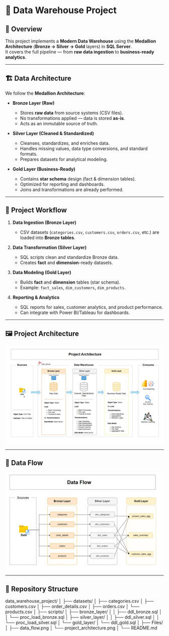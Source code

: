 # 🚀 Data Warehouse Project

## 📌 Overview
This project implements a **Modern Data Warehouse** using the **Medallion Architecture** (**Bronze → Silver → Gold** layers) in **SQL Server**.  
It covers the full pipeline — from **raw data ingestion** to **business-ready analytics**.

---

## 🏗️ Data Architecture

We follow the **Medallion Architecture**:

- **Bronze Layer (Raw)**  
  - Stores **raw data** from source systems (CSV files).  
  - No transformations applied — data is stored **as-is**.  
  - Acts as an immutable source of truth.

- **Silver Layer (Cleaned & Standardized)**  
  - Cleanses, standardizes, and enriches data.  
  - Handles missing values, data type conversions, and standard formats.  
  - Prepares datasets for analytical modeling.

- **Gold Layer (Business-Ready)**  
  - Contains **star schema** design (fact & dimension tables).  
  - Optimized for reporting and dashboards.  
  - Joins and transformations are already performed.

---

## 📖 Project Workflow

1. **Data Ingestion (Bronze Layer)**  
   - CSV datasets (`categories.csv`, `customers.csv`, `orders.csv`, etc.) are loaded into **Bronze tables**.

2. **Data Transformation (Silver Layer)**  
   - SQL scripts clean and standardize Bronze data.
   - Creates **fact** and **dimension**-ready datasets.

3. **Data Modeling (Gold Layer)**  
   - Builds **fact** and **dimension** tables (star schema).
   - Example: `fact_sales`, `dim_customers`, `dim_products`.

4. **Reporting & Analytics**  
   - SQL reports for sales, customer analytics, and product performance.
   - Can integrate with Power BI/Tableau for dashboards.

---

## 🖼️ Project Architecture

![Project Architecture](docs/project_architecture.png)

---

## 🔄 Data Flow

![Data Flow](docs/data_flow.png)

---

## 📂 Repository Structure

data_warehouse_project/
│
├── datasets/
│   ├── categories.csv
│   ├── customers.csv
│   ├── order_details.csv
│   ├── orders.csv
│   └── products.csv
│
├── scripts/
│   ├── bronze_layer/
│   │   ├── ddl_bronze.sql
│   │   └── proc_load_bronze.sql
│   ├── silver_layer/
│   │   ├── ddl_silver.sql
│   │   └── proc_load_silver.sql
│   └── gold_layer/
│       └── ddl_gold.sql
│
├── Files/
│   ├── data_flow.png
│   └── project_architecture.png
│
└── README.md
